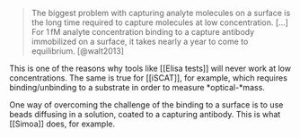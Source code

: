 > The biggest problem with capturing analyte molecules on a surface is the long time required to capture molecules at low concentration. [...] For $1\,\textrm{fM}$ analyte concentration binding to a capture antibody immobilized on a surface, it takes nearly a year to come to equilibrium.
> [@walt2013]

This is one of the reasons why tools like [[Elisa tests]] will never work at low concentrations. The same is true for [[iSCAT]], for example, which requires binding/unbinding to a substrate in order to measure *optical-*mass. 

One way of overcoming the challenge of the binding to a surface is to use beads diffusing in a solution, coated to a capturing antibody. This is what [[Simoa]] does, for example. 